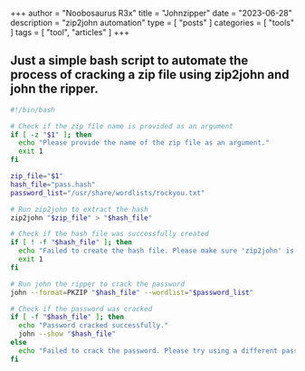 +++
author = "Noobosaurus R3x"
title = "Johnzipper"
date = "2023-06-28"
description = "zip2john automation"
type = [
    "posts"
]
categories = [
    "tools"
]
tags = [
    "tool",
    "articles"
]
+++

Just a simple bash script to automate the process of cracking a zip file using zip2john and john the ripper.
---
```bash
#!/bin/bash

# Check if the zip file name is provided as an argument
if [ -z "$1" ]; then
  echo "Please provide the name of the zip file as an argument."
  exit 1
fi

zip_file="$1"
hash_file="pass.hash"
password_list="/usr/share/wordlists/rockyou.txt"

# Run zip2john to extract the hash
zip2john "$zip_file" > "$hash_file"

# Check if the hash file was successfully created
if [ ! -f "$hash_file" ]; then
  echo "Failed to create the hash file. Please make sure 'zip2john' is installed and accessible."
  exit 1
fi

# Run john the ripper to crack the password
john --format=PKZIP "$hash_file" --wordlist="$password_list"

# Check if the password was cracked
if [ -f "$hash_file" ]; then
  echo "Password cracked successfully."
  john --show "$hash_file"
else
  echo "Failed to crack the password. Please try using a different password list or check if 'john the ripper' is installed and accessible."
fi
```